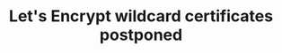 ---
title: "Let's Encrypt wildcard certificates postponed"
categories: ["Web"]

link:
    url: "https://community.letsencrypt.org/t/acmev2-and-wildcard-launch-delay/53654"
    dead: false

message: "Quality comes first with SSL certificates, especially when they cover one domain and its subdomains."
---